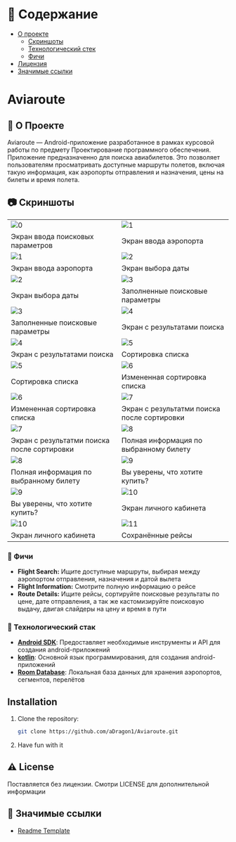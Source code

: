 <!-- Table of Contents -->

# :notebook_with_decorative_cover: Содержание 

- [О проекте](#star2-about-the-project)
    * [Скриншоты](#camera-screenshots)
    * [Технологический стек](#space_invader-tech-stack)
    * [Фичи](#dart-features)
- [Лицензия](#warning-license)
- [Значимые ссылки](#gem-acknowledgements)

<!-- About the Project -->

# Aviaroute

## :star2: О Проекте

Aviaroute — Android-приложение разработанное в рамках курсовой работы по предмету Проектирование программного
обеспечения.
Приложение предназначенно для поиска авиабилетов. Это позволяет пользователям просматривать доступные
маршруты полетов, включая такую информация, как аэропорты отправления и назначения, цены на билеты и время полета.

<!-- Screenshots -->

## :camera: Скриншоты

|                                             |                                             |
|---------------------------------------------|---------------------------------------------|
| ![0](screenshots/2.jpg)                     | ![1](screenshots/3.jpg)                     |
| Экран ввода поисковых параметров            | Экран ввода аэропорта                       |
| ![1](screenshots/3.jpg)                     | ![2](screenshots/4.jpg)                     |
| Экран ввода аэропорта                       | Экран выбора даты                           |
| ![2](screenshots/4.jpg)                     | ![3](screenshots/5.jpg)                     |
| Экран выбора даты                           | Заполненные поисковые параметры             |
| ![3](screenshots/5.jpg)                     | ![4](screenshots/6.jpg)                     |
| Заполненные поисковые параметры             | Экран с результатами поиска                 |
| ![4](screenshots/6.jpg)                     | ![5](screenshots/7.jpg)                     |
| Экран с результатами поиска                 | Сортировка списка                           |
| ![5](screenshots/7.jpg)                     | ![6](screenshots/8.jpg)                     |
| Сортировка списка                           | Измененная сортировка списка                |
| ![6](screenshots/8.jpg)                     | ![7](screenshots/9.jpg)                     |
| Измененная сортировка списка                | Экран с результатми поиска после сортировки |
| ![7](screenshots/9.jpg)                     | ![8](screenshots/10.jpg)                    |
| Экран с результатми поиска после сортировки | Полная информация по выбранному билету      |
| ![8](screenshots/10.jpg)                    | ![9](screenshots/11.jpg)                    |
| Полная информация по выбранному билету      | Вы уверены, что хотите купить?              |
| ![9](screenshots/11.jpg)                    | ![10](screenshots/12.jpg)                   |
| Вы уверены, что хотите купить?              | Экран личного кабинета                      |
| ![10](screenshots/12.jpg)                   | ![11](screenshots/13.jpg)                   |
| Экран личного кабинета                      | Сохранённые рейсы                           |

<!-- Features -->

### :dart: Фичи

- **Flight Search:** Ищите доступные маршруты, выбирая между аэропортом отправления, назначения и датой вылета
- **Flight Information:** Смотрите полную информацию о рейсе
- **Route Details:** Ищите рейсы, сортируйте поисковые результаты по цене, дате отправления, а так же кастомизируйте
  поисковую выдачу, двигая слайдеры на цену и время в пути

<!-- TechStack -->

### :space_invader: Технологический стак

- **[Android SDK](https://developer.android.com/tools/releases/platform-tools)**: Предоставляет необходимые инструменты
  и API для создания android-приложений
- **[kotlin](https://kotlinlang.org/)**: Основной язык программирования, для создания android-приложений
- **[Room Database](https://developer.android.com/training/data-storage/room)**: Локальная база данных для хранения
  аэропортов, сегментов, перелётов

## Installation

1. Clone the repository:
   ```bash
   git clone https://github.com/aDragon1/Aviaroute.git
2. Have fun with it

## :warning: License

Поставляется без лицензии. Смотри LICENSE для дополнительной информации

<!-- Acknowledgments -->

## :gem: Значимые ссылки

- [Readme Template](https://github.com/Louis3797/awesome-readme-template)